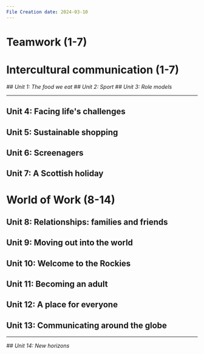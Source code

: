 ```yaml
---
File Creation date: 2024-03-10
---
```

# Teamwork (1-7)
# Intercultural communication (1-7)

*## Unit 1: The food we eat* 
*## Unit 2: Sport*
*## Unit 3: Role models*
***
## Unit 4: Facing life's challenges
## Unit 5: Sustainable shopping
## Unit 6: Screenagers
## Unit 7: A Scottish holiday
# World of Work (8-14)
## Unit 8: Relationships: families and friends
## Unit 9: Moving out into the world
## Unit 10: Welcome to the Rockies
## Unit 11: Becoming an adult
## Unit 12: A place for everyone
## Unit 13: Communicating around the globe
---
*## Unit 14: New horizons*


